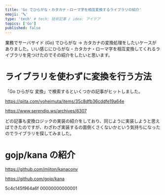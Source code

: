 ```yaml
---
title: 'Go でひらがな・カタカナ・ローマ字を相互変換するライブラリの紹介'
emoji: '🔤'
type: 'tech' # tech: 技術記事 / idea: アイデア
topics: ['Go']
published: false
---
```


業務でサーバサイド (Go) でひらがな → カタカナの変換処理をしたいケースがありました。いい感じにひらがな・カタカナ・ローマ字を相互変換してくれるライブラリを見つけたのでその紹介をしたいと思います。

# ライブラリを使わずに変換を行う方法

「Go ひらがな 変換」で検索するといくつかの記事がヒットしました。

https://qiita.com/yoheimuta/items/35c8dfb36cddfe19a64e

https://www.serendip.ws/archives/6307

どの記事も変換ロジックの実装の紹介をしており、同じように実装しようと思えばできたのですが、わざわざ実装するの面倒くさくないかという気持ちになったのでライブラリを探してみました。

# gojp/kana の紹介

https://github.com/miiton/kanaconv

https://github.com/gojp/kana

5c4c145f964a6f
00000000000001

